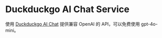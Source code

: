 # Duckduckgo AI Chat Service

使用 [Duckduckgo AI Chat](https://duckduckgo.com/aichat) 提供兼容 OpenAI 的 API，可以免费使用 gpt-4o-mini。

